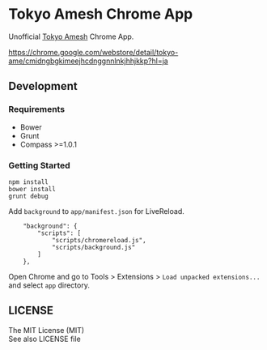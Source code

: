 Tokyo Amesh Chrome App
==========================

Unofficial [Tokyo Amesh](http://tokyo-ame.jwa.or.jp/) Chrome App.

https://chrome.google.com/webstore/detail/tokyo-ame/cmidngbgkimeejhcdnggnnlnkjhhjkkp?hl=ja

## Development

### Requirements

* Bower
* Grunt
* Compass >=1.0.1

### Getting Started

```
npm install
bower install
grunt debug
```

Add ``background`` to ``app/manifest.json`` for LiveReload.

```
    "background": {
        "scripts": [
            "scripts/chromereload.js",
            "scripts/background.js"
        ]
    },
```

Open Chrome and go to Tools > Extensions > ``Load unpacked extensions...`` and select ``app`` directory.


## LICENSE

The MIT License (MIT)  
See also LICENSE file
